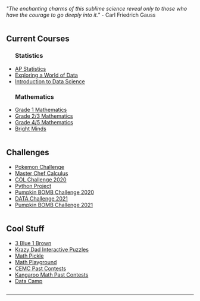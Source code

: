 *"The enchanting charms of this sublime science reveal only to those who have the courage to go deeply into it."* - Carl Friedrich Gauss

<div class="row">
  <div class="column">
    <h2> Current Courses </h2>
    <p>
      <ul>
        <h3> Statistics </h3>
        <li><a href="https://merrickMath.github.io/2021Statistics.html"> AP Statistics </a> </li>
        <li><a href="https://merrickmath.github.io/MerrickMath.github.io-D2DataScience2022/"> Exploring a World of Data </a> </li>
        <li><a href="https://merrickmath.github.io/MerrickMath.github.io-D3DataScience2022/"> Introduction to Data Science </a> </li>
        <h3> Mathematics </h3>
        <li><a href="https://MerrickMath.github.io/2021Grade1.html"> Grade 1 Mathematics </a> </li>
        <li><a href="https://MerrickMath.github.io/2021Grade23.html"> Grade 2/3 Mathematics </a> </li>
        <li><a href="https://MerrickMath.github.io/2021Grade45.html"> Grade 4/5 Mathematics </a> </li> 
        <li><a href="https://MerrickMath.github.io/2021Brightminds.html"> Bright Minds </a> </li>
        <!--- <li><a href="https://MerrickMath.github.io/2020Math20.html"> MATH 20-1 </a> </li> --->
        <!--- <li><a href="https://merrickmath.github.io/MerrickMath.github.io-Div3Math/](https://merrickmath.github.io/MerrickMath.github.io-Div3Math/"> Grade 8 Mathematics </a> </li> --->
      </ul> 
    </p>
  </div>
  
  <div class="column">
    <h2> Challenges </h2>
    <p>
      <ul>
        <li> <a href="https://MerrickMath.github.io/MerrickMath.github.io-PokemonChallenge/"> Pokemon Challenge </a>  </li>
        <li> <a href="https://merrickmath.github.io/Merrickmath.github.io-MasterChefCalc/"> Master Chef Calculus </a>  </li>
        <li> <a href="https://renertmath.github.io/RenertMath-CelebrateMath/"> COL Challenge 2020 </a>  </li>
        <li> <a href="https://merrickmath.github.io/MerrickMath.github.io-PythonProject/"> Python Project </a>  </li>
        <li> <a href="https://merrickmath.github.io/MerrickMath.github.io-PumpkinBomb/"> Pumpkin BOMB Challenge 2020 </a>  </li>
        <li><a href="https://merrickmath.github.io/MerrickMath-datachallenge/"> DATA Challenge 2021 </a> </li>
        <li> <a href="https://renertmath.github.io/RenertMath-PumpkinBomb2021/"> Pumpkin BOMB Challenge 2021 </a>  </li>
      </ul> 
    </p>
  </div>
  
  <div class="column">
    <h2> Cool Stuff </h2>
    <p>
      <ul>
        <li><a href="https://www.3blue1brown.com"> 3 Blue 1 Brown </a> </li>
        <li><a href="https://krazydad.com/tablet/puzzles.php"> Krazy Dad Interactive Puzzles </a> </li>
        <li><a href="https://mathpickle.com"> Math Pickle </a> </li>
        <li><a href="https://www.mathplayground.com"> Math Playground </a> </li>
        <li><a href="https://www.cemc.uwaterloo.ca/contests/past_contests.html"> CEMC Past Contests </a> </li>
        <li><a href="https://mathkangaroo.ca/samples/en"> Kangaroo Math Past Contests </a> </li>
        <li><a href="https://www.datacamp.com"> Data Camp </a> </li>
      </ul> 
    </p>
  </div>
</div>

---
  <p align="center">  <!---
  <iframe src="https://www.youtube.com/embed/p-XZlSc663Q" frameborder="0" allow="accelerometer; autoplay; encrypted-media; gyroscope; picture-in-picture" allowfullscreen class="framer"></iframe> ---> </p> 

  




